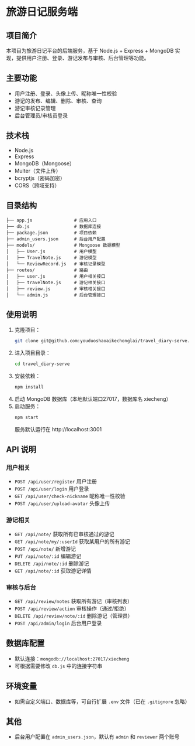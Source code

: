# 旅游日记服务端

## 项目简介
本项目为旅游日记平台的后端服务，基于 Node.js + Express + MongoDB 实现，提供用户注册、登录、游记发布与审核、后台管理等功能。

## 主要功能
- 用户注册、登录、头像上传、昵称唯一性校验
- 游记的发布、编辑、删除、审核、查询
- 游记审核记录管理
- 后台管理员/审核员登录

## 技术栈
- Node.js
- Express
- MongoDB（Mongoose）
- Multer（文件上传）
- bcryptjs（密码加密）
- CORS（跨域支持）

## 目录结构
```
├── app.js                # 应用入口
├── db.js                 # 数据库连接
├── package.json          # 项目依赖
├── admin_users.json      # 后台用户配置
├── models/               # Mongoose 数据模型
│   ├── User.js           # 用户模型
│   ├── TravelNote.js     # 游记模型
│   └── ReviewRecord.js   # 审核记录模型
├── routes/               # 路由
│   ├── user.js           # 用户相关接口
│   ├── travelNote.js     # 游记相关接口
│   ├── review.js         # 审核相关接口
│   └── admin.js          # 后台管理接口
```

## 使用说明
1. 克隆项目：
   ```bash
   git clone git@github.com:youduoshaoaikechonglai/travel_diary-serve.git
    ```
2. 进入项目目录：
   ```bash
   cd travel_diary-serve
   ```
3. 安装依赖：
   ```bash
   npm install
   ```
4. 启动 MongoDB 数据库（本地默认端口27017，数据库名 xiecheng）
5. 启动服务：
   ```bash
   npm start
   ```
   服务默认运行在 http://localhost:3001

## API 说明
### 用户相关
- `POST /api/user/register` 用户注册
- `POST /api/user/login` 用户登录
- `GET /api/user/check-nickname` 昵称唯一性校验
- `POST /api/user/upload-avatar` 头像上传

### 游记相关
- `GET /api/note/` 获取所有已审核通过的游记
- `GET /api/note/my/:userId` 获取某用户的所有游记
- `POST /api/note/` 新增游记
- `PUT /api/note/:id` 编辑游记
- `DELETE /api/note/:id` 删除游记
- `GET /api/note/:id` 获取游记详情

### 审核与后台
- `GET /api/review/notes` 获取所有游记（审核列表）
- `POST /api/review/action` 审核操作（通过/拒绝）
- `DELETE /api/review/note/:id` 删除游记（管理员）
- `POST /api/admin/login` 后台用户登录

## 数据库配置
- 默认连接：`mongodb://localhost:27017/xiecheng`
- 可根据需要修改 `db.js` 中的连接字符串

## 环境变量
- 如需自定义端口、数据库等，可自行扩展 `.env` 文件（已在 `.gitignore` 忽略）

## 其他
- 后台用户配置在 `admin_users.json`，默认有 `admin` 和 `reviewer` 两个账号
